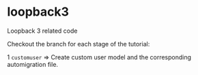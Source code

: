 # loopback3

Loopback 3 related code

Checkout the branch for each stage of the tutorial:

1  `customuser` => Create custom user model and the corresponding automigration file.